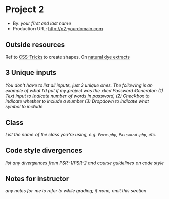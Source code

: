 # Project 2
+ By: *your first and last name*
+ Production URL: <http://p2.yourdomain.com>

## Outside resources
Ref to [CSS-Tricks](https://css-tricks.com/examples/ShapesOfCSS/) to create shapes.
On [natural dye extracts](https://botanicalcolors.com/product-category/natural-dye-extracts/)




## 3 Unique inputs
*You don't have to list all inputs, just 3 unique ones. The following is an example of what I'd put if my project was the xkcd Password Generator: (1) Text input to indicate number of words in password, (2) Checkbox to indicate whether to include a number (3) Dropdown to indicate what symbol to include*

## Class
*List the name of the class you're using, e.g. `Form.php`, `Password.php`, etc.*

## Code style divergences
*list any divergences from PSR-1/PSR-2 and course guidelines on code style*

## Notes for instructor
*any notes for me to refer to while grading; if none, omit this section*

